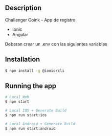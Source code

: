 

## Description

Challenger Coink - App de registro
- Ionic
- Angular

Deberan crear un .env con las siguientes variables



## Installation

```bash
$ npm install -g @ionic/cli
```

## Running the app

```bash
# Local Web
$ npm start

# Local IOS + Generate Build
$ npm run start:ios

# Local Android + Generate Build
$ npm run start:android
```


